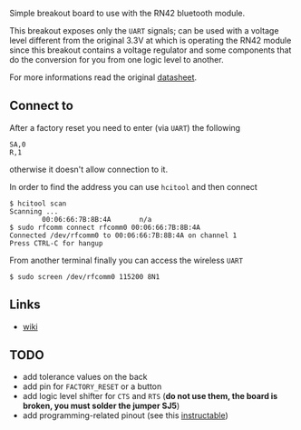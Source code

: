 Simple breakout board to use with the RN42 bluetooth module.

This breakout exposes only the ``UART`` signals; can be used
with a voltage level different from the original 3.3V at which
is operating the RN42 module since this breakout contains a
voltage regulator and some components that do the conversion
for you from one logic level to another.

For more informations read the original [datasheet](0900766b811a8f51.pdf).

## Connect to

After a factory reset you need to enter (via ``UART``) the following

```
SA,0
R,1
```

otherwise it doesn't allow connection to it.

In order to find the address you can use ``hcitool`` and then connect

```
$ hcitool scan
Scanning ...
        00:06:66:7B:8B:4A       n/a
$ sudo rfcomm connect rfcomm0 00:06:66:7B:8B:4A
Connected /dev/rfcomm0 to 00:06:66:7B:8B:4A on channel 1
Press CTRL-C for hangup
```

From another terminal finally you can access the wireless ``UART``

```
$ sudo screen /dev/rfcomm0 115200 8N1
```

## Links

 - [wiki](https://eewiki.net/display/Wireless/Getting+Started+with+RN42+Bluetooth+Module)

## TODO

 - add tolerance values on the back
 - add pin for ``FACTORY_RESET`` or a button
 - add logic level shifter for ``CTS`` and ``RTS`` (**do not use them, the board is broken, you must solder the jumper SJ5**)
 - add programming-related pinout (see this [instructable](http://www.instructables.com/id/3-Bluetooth-HID-Module-HC05-With-RN42-Firmware/))
